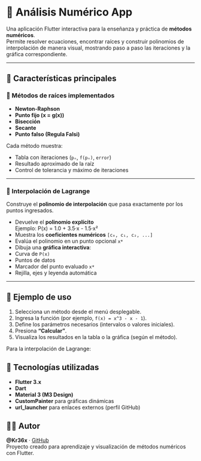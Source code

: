 # 📘 Análisis Numérico App

Una aplicación Flutter interactiva para la enseñanza y práctica de **métodos numéricos**.  
Permite resolver ecuaciones, encontrar raíces y construir polinomios de interpolación de manera visual, mostrando paso a paso las iteraciones y la gráfica correspondiente.

---

## 🚀 Características principales

### 🔹 Métodos de raíces implementados
- **Newton-Raphson**
- **Punto fijo (x = g(x))**
- **Bisección**
- **Secante**
- **Punto falso (Regula Falsi)**

Cada método muestra:
- Tabla con iteraciones (`pₙ`, `f(pₙ)`, `error`)
- Resultado aproximado de la raíz
- Control de tolerancia y máximo de iteraciones

---

### 🔹 Interpolación de Lagrange
Construye el **polinomio de interpolación** que pasa exactamente por los puntos ingresados.

- Devuelve el **polinomio explícito**  
  Ejemplo:  P(x) = 1.0 + 3.5·x - 1.5·x²
- Muestra los **coeficientes numéricos** `[c₀, c₁, c₂, ...]`
- Evalúa el polinomio en un punto opcional `x*`
- Dibuja una **gráfica interactiva**:
- Curva de `P(x)`
- Puntos de datos
- Marcador del punto evaluado `x*`
- Rejilla, ejes y leyenda automática

---

## 🧮 Ejemplo de uso

1. Selecciona un método desde el menú desplegable.
2. Ingresa la función (por ejemplo, `f(x) = x^3 - x - 1`).
3. Define los parámetros necesarios (intervalos o valores iniciales).
4. Presiona **“Calcular”**.
5. Visualiza los resultados en la tabla o la gráfica (según el método).

Para la interpolación de Lagrange:

## 🧰 Tecnologías utilizadas

- **Flutter 3.x**
- **Dart**
- **Material 3 (M3 Design)**
- **CustomPainter** para gráficas dinámicas
- **url_launcher** para enlaces externos (perfil GitHub)

## 👨‍💻 Autor

**@Kr36x** · [GitHub](https://github.com/Kr36x)  
Proyecto creado para aprendizaje y visualización de métodos numéricos con Flutter.
